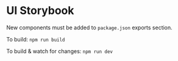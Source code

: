 # UI Storybook

New components must be added to `package.json` exports section.

To build:
`npm run build`

To build & watch for changes:
`npm run dev`
